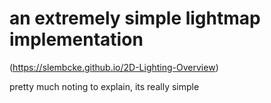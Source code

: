# an extremely simple lightmap implementation
(https://slembcke.github.io/2D-Lighting-Overview)

pretty much noting to explain, its really simple
